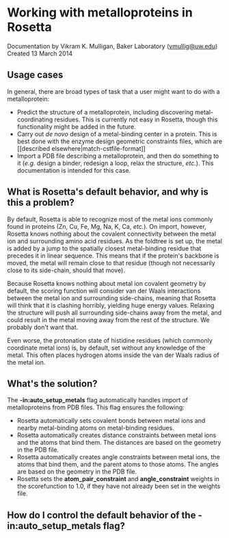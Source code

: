 # Working with metalloproteins in Rosetta
Documentation by Vikram K. Mulligan, Baker Laboratory (vmullig@uw.edu)
Created 13 March 2014

## Usage cases
In general, there are broad types of task that a user might want to do with a metalloprotein:
* Predict the structure of a metalloprotein, including discovering metal-coordinating residues.  This is currently not easy in Rosetta, though this functionality might be added in the future.
* Carry out _de novo_ design of a metal-binding center in a protein.  This is best done with the enzyme design geometric constraints files, which are [[described elsewhere|match-cstfile-format]]
* Import a PDB file describing a metalloprotein, and then do something to it (_e.g._ design a binder, redesign a loop, relax the structure, _etc._).  This documentation is intended for this case.

## What is Rosetta's default behavior, and why is this a problem?
By default, Rosetta is able to recognize most of the metal ions commonly found in proteins (Zn, Cu, Fe, Mg, Na, K, Ca, _etc._).  On import, however, Rosetta knows nothing about the covalent connectivity between the metal ion and surrounding amino acid residues.  As the foldtree is set up, the metal is added by a jump to the spatially closest metal-binding residue that precedes it in linear sequence.  This means that if the protein's backbone is moved, the metal will remain close to that residue (though not necessarily close to its side-chain, should that move).

Because Rosetta knows nothing about metal ion covalent geometry by default, the scoring function will consider van der Waals interactions between the metal ion and surrounding side-chains, meaning that Rosetta will think that it is clashing horribly, yielding huge energy values.  Relaxing the structure will push all surrounding side-chains away from the metal, and could result in the metal moving away from the rest of the structure.  We probably don't want that.

Even worse, the protonation state of histidine residues (which commonly coordinate metal ions) is, by default, set without any knowledge of the metal.  This often places hydrogen atoms inside the van der Waals radius of the metal ion.

## What's the solution?

The **-in:auto_setup_metals** flag automatically handles import of metalloproteins from PDB files.  This flag ensures the following:
* Rosetta automatically sets covalent bonds between metal ions and nearby metal-binding atoms on metal-binding residues.
* Rosetta automatically creates distance constraints between metal ions and the atoms that bind them.  The distances are based on the geometry in the PDB file.
* Rosetta automatically creates angle constraints between metal ions, the atoms that bind them, and the parent atoms to those atoms.  The angles are based on the geometry in the PDB file.
* Rosetta sets the **atom_pair_constraint** and **angle_constraint** weights in the scorefunction to 1.0, if they have not already been set in the weights file.

## How do I control the default behavior of the **-in:auto_setup_metals** flag?
